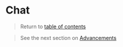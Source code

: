 # Chat

> Return to [table of contents](getting_started.md)

> See the next section on [Advancements](advancements.md)